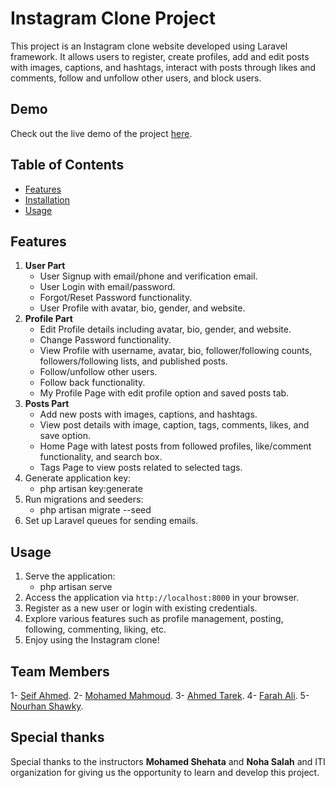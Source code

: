 # Instagram Clone Project

This project is an Instagram clone website developed using Laravel framework. It allows users to register, create profiles, add and edit posts with images, captions, and hashtags, interact with posts through likes and comments, follow and unfollow other users, and block users.

## Demo
Check out the live demo of the project [here](https://github.com/mohamed4mahmouud/instagram-clone/tree/main/Demo).

## Table of Contents
- [Features](#features)
- [Installation](#installation)
- [Usage](#usage)

## Features
1. **User Part**
   - User Signup with email/phone and verification email.
   - User Login with email/password.
   - Forgot/Reset Password functionality.
   - User Profile with avatar, bio, gender, and website.
2. **Profile Part**
   - Edit Profile details including avatar, bio, gender, and website.
   - Change Password functionality.
   - View Profile with username, avatar, bio, follower/following counts, followers/following lists, and published posts.
   - Follow/unfollow other users.
   - Follow back functionality.
   - My Profile Page with edit profile option and saved posts tab.
3. **Posts Part**
   - Add new posts with images, captions, and hashtags.
   - View post details with image, caption, tags, comments, likes, and save option.
   - Home Page with latest posts from followed profiles, like/comment functionality, and search box.
   - Tags Page to view posts related to selected tags.
4. Generate application key:
   - php artisan key:generate
5. Run migrations and seeders:
   - php artisan migrate --seed
6. Set up Laravel queues for sending emails.
   
## Usage
1. Serve the application:
   - php artisan serve
2. Access the application via `http://localhost:8000` in your browser.
3. Register as a new user or login with existing credentials.
4. Explore various features such as profile management, posting, following, commenting, liking, etc.
5. Enjoy using the Instagram clone!

## Team Members
1- [Seif Ahmed](https://github.com/seifEldeenAhmed).
2- [Mohamed Mahmoud](https://github.com/mohamed4mahmouud).
3- [Ahmed Tarek](https://github.com/AhmedMeligy).
4- [Farah Ali](https://github.com/farahalimohamed).
5- [Nourhan Shawky](https://github.com/Nourhanshawky).

## Special thanks
Special thanks to the instructors **Mohamed Shehata** and **Noha Salah** and ITI organization for giving us the opportunity to learn and develop this project.





   
